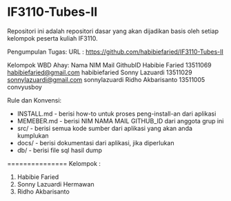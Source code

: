 IF3110-Tubes-II
===============
Repositori ini adalah repositori dasar yang akan dijadikan basis oleh setiap kelompok peserta kuliah IF3110.

Pengumpulan Tugas:
	URL : https://github.com/habibiefaried/IF3110-Tubes-II

Kelompok WBD Ahay:
	Nama						NIM				Mail									GithubID
	Habibie Faried			13511069			habibiefaried@gmail.com			habibiefaried
	Sonny Lazuardi			13511029			sonnylazuardi@gmail.com			sonnylazuardi
	Ridho Akbarisanto		13511005													convyusboy

Rule dan Konvensi:
- INSTALL.md - berisi how-to untuk proses peng-install-an dari aplikasi
- MEMEBER.md - berisi NIM NAMA MAIL GITHUB_ID dari anggota grup ini
- src/ - berisi semua kode sumber dari aplikasi yang akan anda kumplukan
- docs/ - berisi dokumentasi dari aplikasi, jika diperlukan
- db/ - berisi file sql hasil dump

===============
Kelompok :
1. Habibie Faried
2. Sonny Lazuardi Hermawan
3. Ridho Akbarisanto
